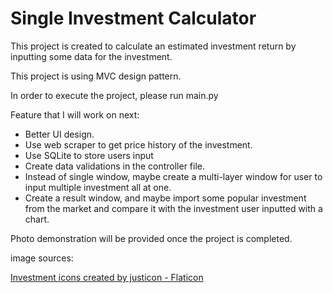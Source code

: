 # Single Investment Calculator

This project is created to calculate an estimated investment return by inputting some data for the investment.

This project is using MVC design pattern.

In order to execute the project, please run main.py

Feature that I will work on next: <br/>

* Better UI design.
* Use web scraper to get price history of the investment.
* Use SQLite to store users input
* Create data validations in the controller file.
* Instead of single window, maybe create a multi-layer window for user to input multiple investment all at one.
* Create a result window, and maybe import some popular investment from the market and compare it with the investment
  user inputted with a chart.

Photo demonstration will be provided once the project is completed.

image sources:

<a href="https://www.flaticon.com/free-icons/investment" title="investment icons">Investment icons created by justicon -
Flaticon</a>